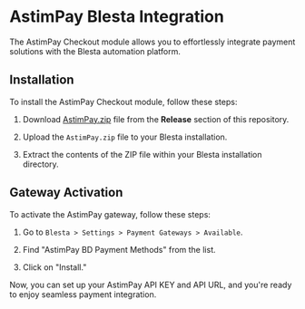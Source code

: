 # AstimPay Blesta Integration

The AstimPay Checkout module allows you to effortlessly integrate payment solutions with the Blesta automation platform.

## Installation

To install the AstimPay Checkout module, follow these steps:

1. Download [AstimPay.zip](https://github.com/AstimPay/Blesta/releases/download/1.0.0/AstimPay.zip) file from the **Release** section of this repository.

2. Upload the `AstimPay.zip` file to your Blesta installation.

3. Extract the contents of the ZIP file within your Blesta installation directory.

## Gateway Activation

To activate the AstimPay gateway, follow these steps:

1. Go to `Blesta > Settings > Payment Gateways > Available`.

2. Find "AstimPay BD Payment Methods" from the list.

3. Click on "Install."

Now, you can set up your AstimPay API KEY and API URL, and you're ready to enjoy seamless payment integration.